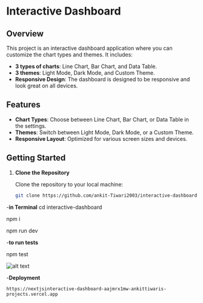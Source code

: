 # Interactive Dashboard

## Overview

This project is an interactive dashboard application where you can customize the chart types and themes. It includes:

- **3 types of charts**: Line Chart, Bar Chart, and Data Table.
- **3 themes**: Light Mode, Dark Mode, and Custom Theme.
- **Responsive Design**: The dashboard is designed to be responsive and look great on all devices.

## Features

- **Chart Types**: Choose between Line Chart, Bar Chart, or Data Table in the settings.
- **Themes**: Switch between Light Mode, Dark Mode, or a Custom Theme.
- **Responsive Layout**: Optimized for various screen sizes and devices.

## Getting Started

1. **Clone the Repository**

   Clone the repository to your local machine:

   ```bash
   git clone https://github.com/ankit-Tiwari2003/interactive-dashboard.git

-**in Terminal**
cd interactive-dashboard

npm i

npm run dev

-**to run tests**

npm test

![alt text](image.png)

-**Deployment**

 `https://nextjsinteractive-dashboard-aajmrx1mw-ankittiwaris-projects.vercel.app`

